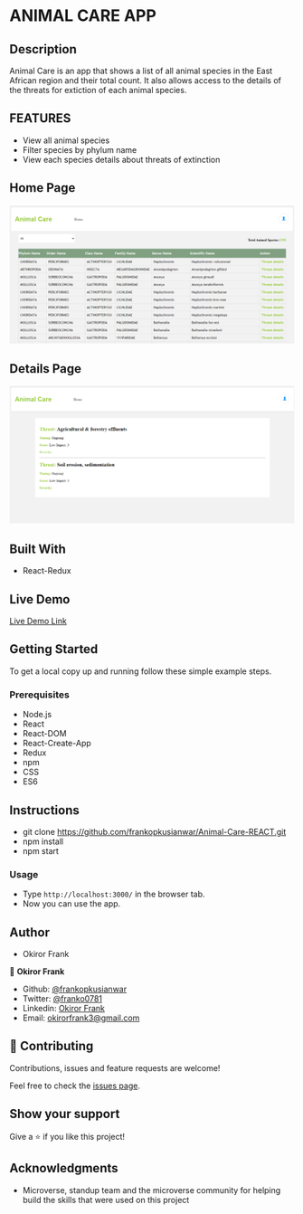 # ANIMAL CARE APP

## Description

Animal Care is an app that shows a list of all animal species in the East African region and their total count. It also allows access to the details of the threats for extiction of each animal species.

## FEATURES

- View all animal species
- Filter species by phylum name
- View each species details about threats of extinction

## Home Page
![screenshot](./src/assets/screenshot.PNG)

## Details Page
![screenshot](./src/assets/details.PNG)

## Built With

- React-Redux

## Live Demo

[Live Demo Link](https://animal-care-app.herokuapp.com/)

## Getting Started

To get a local copy up and running follow these simple example steps.

### Prerequisites

- Node.js
- React
- React-DOM
- React-Create-App
- Redux
- npm
- CSS
- ES6

## Instructions

- git clone https://github.com/frankopkusianwar/Animal-Care-REACT.git
- npm install
- npm start

### Usage

- Type ```http://localhost:3000/``` in the browser tab.
- Now you can use the app.

## Author

- Okiror Frank

👤 **Okiror Frank**

- Github: [@frankopkusianwar](https://github.com/frankopkusianwar)
- Twitter: [@franko0781](https://twitter.com/franko0781)
- Linkedin: [Okiror Frank](https://linkedin.com/in/frank-okiror)
- Email: okirorfrank3@gmail.com

## 🤝 Contributing

Contributions, issues and feature requests are welcome!

Feel free to check the [issues page](issues/).

## Show your support

Give a ⭐️ if you like this project!

## Acknowledgments

- Microverse, standup team and the microverse community for helping build the skills that were used on this project
